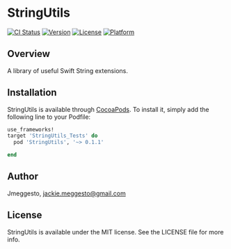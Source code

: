 # StringUtils

[![CI Status](http://img.shields.io/travis/Jmeggesto/StringUtils.svg?style=flat)](https://travis-ci.org/Jmeggesto/StringUtils)
[![Version](https://img.shields.io/cocoapods/v/StringUtils.svg?style=flat)](http://cocoapods.org/pods/StringUtils)
[![License](https://img.shields.io/cocoapods/l/StringUtils.svg?style=flat)](http://cocoapods.org/pods/StringUtils)
[![Platform](https://img.shields.io/cocoapods/p/StringUtils.svg?style=flat)](http://cocoapods.org/pods/StringUtils)

## Overview

A library of useful Swift String extensions. 

## Installation

StringUtils is available through [CocoaPods](http://cocoapods.org). To install
it, simply add the following line to your Podfile:

```ruby
use_frameworks!
target 'StringUtils_Tests' do
  pod 'StringUtils', '~> 0.1.1'

end
```

## Author

Jmeggesto, jackie.meggesto@gmail.com

## License

StringUtils is available under the MIT license. See the LICENSE file for more info.
